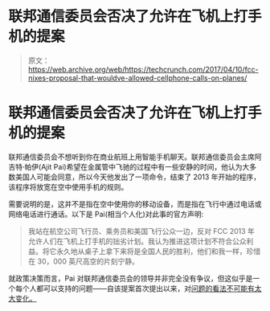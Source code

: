 # 联邦通信委员会否决了允许在飞机上打手机的提案

> 原文：<https://web.archive.org/web/https://techcrunch.com/2017/04/10/fcc-nixes-proposal-that-wouldve-allowed-cellphone-calls-on-planes/>

# 联邦通信委员会否决了允许在飞机上打手机的提案

联邦通信委员会不想听到你在商业航班上用智能手机聊天。联邦通信委员会主席阿吉特·帕伊(Ajit Pai)希望在金属管中飞驰的过程中有一些安静的时间，他认为大多数美国人可能会同意，所以今天他发出了一项命令，结束了 2013 年开始的程序，该程序将放宽在空中使用手机的规则。

需要说明的是，这并不是指在空中使用你的移动设备，而是指在飞行中通过电话或网络电话进行通话。以下是 Pai(相当个人化)对此事的官方声明:

> 我站在航空公司飞行员、乘务员和美国飞行公众一边，反对 FCC 2013 年允许人们在飞机上打手机的拙劣计划。我认为推进这项计划不符合公众利益。将它永久地从桌子上拿下来将是全国人民的胜利，他们和我一样，珍惜在 30，000 英尺高空的片刻宁静。

就政策决策而言，Pai 对联邦通信委员会的领导并非完全没有争议，但这似乎是一个每个人都可以支持的问题——自该提案首次提出以来，对[问题的看法不可能有太大变化。](https://web.archive.org/web/20221209151304/https://motherboard.vice.com/en_us/article/travelers-are-hot-pissed-at-the-prospect-of-in-flight-cell-phone-calls)